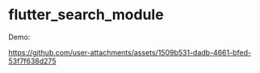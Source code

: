 # flutter_search_module

Demo:


https://github.com/user-attachments/assets/1509b531-dadb-4661-bfed-53f7f638d275

